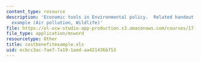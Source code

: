 ```yaml
---
content_type: resource
description: 'Economic tools in Environmental policy.  Related handout: Cost benefit
  example (Air pollution, Wildlife)'
file: https://ol-ocw-studio-app-production.s3.amazonaws.com/courses/17-32-environmental-politics-and-policy-spring-2003/ecbcc3ac7ae77a191aedaa421436b753_costbenefitexample.xls
file_type: application/msword
resourcetype: Other
title: costbenefitexample.xls
uid: ecbcc3ac-7ae7-7a19-1aed-aa421436b753
---
```


